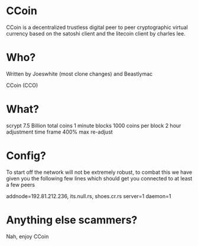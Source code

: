 CCoin
=======
CCoin is a decentralized trustless digital peer to peer cryptographic virtual currency based on the
satoshi client and the litecoin client by charles lee.


Who?
=====

Written by Joeswhite (most clone changes) and Beastlymac

CCoin (CCO)

What?
====
scrypt
7.5 Billion total coins
1 minute blocks
1000 coins per block
2 hour adjustment time frame
400% max re-adjust



Config?
=====
To start off the network will not be extremely robust,
to combat this we have given you the following few lines
which should get you connected to at least a few peers



addnode=192.81.212.236, its.null.rs, shoes.cr.rs
server=1
daemon=1


Anything else scammers?
=======
Nah, enjoy CCoin
